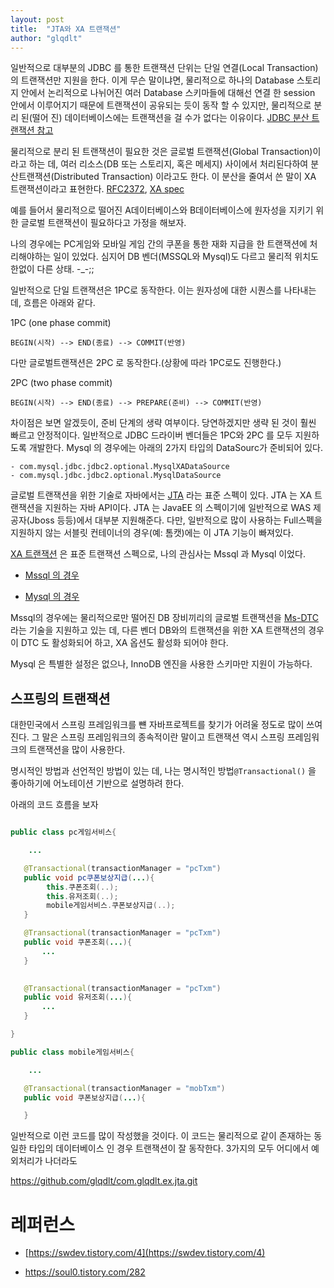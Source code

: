 ```yaml
---
layout: post
title:  "JTA와 XA 트랜잭션"
author: "glqdlt"
---
```


일반적으로 대부분의 JDBC 를 통한 트랜잭션 단위는 단일 연결(Local Transaction)의 트랜잭션만 지원을 한다. 이게 무슨 말이냐면, 물리적으로 하나의 Database 스토리지 안에서 논리적으로 나뉘어진 여러 Database 스키마들에 대해선 연결 한 session 안에서 이루어지기 때문에 트랜잭션이 공유되는 듯이 동작 할 수 있지만, 물리적으로 분리 된(떨어 진) 데이터베이스에는 트랜잭션을 걸 수가 없다는 이유이다. [JDBC 분산 트랜잭션 참고](https://www.ibm.com/support/knowledgecenter/ko/ssw_ibm_i_73/rzaha/distrans.htm) 


물리적으로 분리 된 트랜잭션이 필요한 것은 글로벌 트랜잭션(Global Transaction)이라고 하는 데, 여러 리소스(DB 또는 스토리지, 혹은 메세지) 사이에서 처리된다하여 분산트랜잭션(Distributed Transaction) 이라고도 한다. 이 분산을 줄여서 쓴 말이 XA 트랜잭션이라고 표현한다. [RFC2372](https://tools.ietf.org/html/rfc2372), [XA spec](http://pubs.opengroup.org/onlinepubs/009680699/toc.pdf)

예를 들어서 물리적으로 떨어진 A데이터베이스와 B데이터베이스에 원자성을 지키기 위한 글로벌 트랜잭션이 필요하다고 가정을 해보자.

나의 경우에는 PC게임와 모바일 게임 간의 쿠폰을 통한 재화 지급을 한 트랜잭션에 처리해야하는 일이 있었다. 심지어 DB 벤더(MSSQL와 Mysql)도 다르고 물리적 위치도 한없이 다른 상태. -_-;;


일반적으로 단일 트랜잭션은 1PC로 동작한다. 이는 원자성에 대한 시퀀스를 나타내는 데, 흐름은 아래와 같다.

1PC (one phase commit)

```
BEGIN(시작) --> END(종료) --> COMMIT(반영)
```

다만 글로벌트랜잭션은 2PC 로 동작한다.(상황에 따라 1PC로도 진행한다.)

2PC (two phase commit)
```
BEGIN(시작) --> END(종료) --> PREPARE(준비) --> COMMIT(반영)
```

차이점은 보면 알겠듯이, 준비 단계의 생략 여부이다. 당연하겠지만 생략 된 것이 훨씬 빠르고 안정적이다. 일반적으로 JDBC 드라이버 벤더들은 1PC와 2PC 를 모두 지원하도록 개발한다. Mysql 의 경우에는 아래의 2가지 타입의 DataSourc가 준비되어 있다.

```
- com.mysql.jdbc.jdbc2.optional.MysqlXADataSource
- com.mysql.jdbc.jdbc2.optional.MysqlDataSource

```


글로벌 트랜잭션을 위한 기술로 자바에서는 [JTA](https://www.oracle.com/technetwork/java/javaee/jta/index.html) 라는 표준 스펙이 있다. JTA 는 XA 트랜잭션을 지원하는 자바 API이다. JTA 는 JavaEE 의 스펙이기에 일반적으로 WAS 제공자(Jboss 등등)에서 대부분 지원해준다. 다만, 일반적으로 많이 사용하는 Full스펙을 지원하지 않는 서블릿 컨테이너의 경우(예: 톰캣)에는 이 JTA 기능이 빠져있다.

[XA 트랜잭션]() 은 표준 트랜잭션 스펙으로, 나의 관심사는 Mssql 과 Mysql 이었다.

- [Mssql 의 경우](https://docs.microsoft.com/ko-kr/sql/connect/jdbc/understanding-xa-transactions?view=sql-server-2017)

- [Mysql 의 경우](http://www.mysqlkorea.com/sub.html?mcode=manual&scode=01&m_no=21646&cat1=13&cat2=382&cat3=413&lang=k)

Mssql의 경우에는 물리적으로만 떨어진 DB 장비끼리의 글로벌 트랜잭션을 [Ms-DTC](https://docs.microsoft.com/ko-kr/sql/database-engine/availability-groups/windows/cluster-dtc-for-sql-server-2016-availability-groups?view=sql-server-2017) 라는 기술을 지원하고 있는 데, 다른 벤더 DB와의 트랜잭션을 위한 XA 트랜잭션의 경우 이 DTC 도 활성화되어 하고, XA 옵션도 활성화 되어야 한다.

Mysql 은 특별한 설정은 없으나, InnoDB 엔진을 사용한 스키마만 지원이 가능하다.


## 스프링의 트랜잭션

대한민국에서 스프링 프레임워크를 뺸 자바프로젝트를 찾기가 어려울 정도로 많이 쓰여진다. 그 말은 스프링 프레임워크의 종속적이란 말이고 트랜잭션 역시 스프링 프레임워크의 트랜잭션을 많이 사용한다.

명시적인 방법과 선언적인 방법이 있는 데, 나는 명시적인 방법```@Transactional()``` 을 좋아하기에 어노테이션 기반으로 설명하려 한다.

아래의 코드 흐름을 보자

```java

public class pc게임서비스{

    ...

   @Transactional(transactionManager = "pcTxm")
   public void pc쿠폰보상지급(...){
        this.쿠폰조회(..);
        this.유저조회(..);
        mobile게임서비스.쿠폰보상지급(..);
   }

   @Transactional(transactionManager = "pcTxm")
   public void 쿠폰조회(...){
       ...
   }

   
   @Transactional(transactionManager = "pcTxm")
   public void 유저조회(...){
       ...
   }

}

public class mobile게임서비스{

    ...

   @Transactional(transactionManager = "mobTxm")
   public void 쿠폰보상지급(...){

   }

```

일반적으로 이런 코드를 많이 작성했을 것이다. 이 코드는 물리적으로 같이 존재하는 동일한 타입의 데이터베이스 인 경우 트랜잭션이 잘 동작한다. 3가지의 모두 어디에서 예외처리가 나더라도 


https://github.com/glqdlt/com.glqdlt.ex.jta.git

# 레퍼런스

- [https://swdev.tistory.com/4](https://swdev.tistory.com/4)

- https://soul0.tistory.com/282